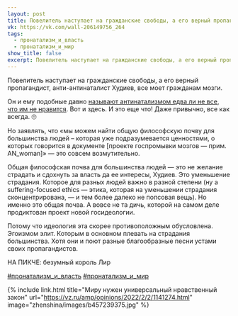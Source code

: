 ```yaml
---
layout: post
title: Повелитель наступает на гражданские свободы, а его верный пропагандист...
vk: https://vk.com/wall-206149756_264
tags:
  - пронатализм_и_власть
  - пронатализм_и_мир
show_title: false
excerpt: Повелитель наступает на гражданские свободы, а его верный пропагандист, анти-антинаталист Худиев, все моет гражданам мозги.
---
```

Повелитель наступает на гражданские свободы, а его верный пропагандист, анти-антинаталист Худиев, все моет гражданам мозги.

Он и ему подобные давно [называют антинатализмом едва ли не все, что им не нравится](../heytery/21.html). Вот и здесь. И это еще что! Даже привычно, все как всегда. 🙄

Но заявлять, что «мы можем найти общую философскую почву для большинства людей – которая уже подразумевается ценностями, о которых говорится в документе \[проекте госпромывки мозгов — прим. AN_woman\]» — это совсем возмутительно.

Общая философская почва для большинства людей — это не желание страдать и сдохнуть за власть да ее интересы, Худиев. Это уменьшение страдания. Которое для разных людей важно в разной степени (ну а suffering-focused ethics — этика, которая на уменьшении страдания сконцентрирована, — и тем более далеко не попсовая вещь). Но именно это общая почва. А вовсе не та дичь, которой на самом деле продиктован проект новой госидеологии.

Потому что идеология эта скорее противоположным обусловлена. Эгоизмом элит. Которым в основном плевать на страдания большинства. Хотя они и поют разные благообразные песни устами своих пропагандистов.

НА ПИКЧЕ: безумный король Лир

[#пронатализм_и_власть](poisk.html#пронатализм_и_власть)
[#пронатализм_и_мир](poisk.html#пронатализм_и_мир)

{% include link.html title="Миру нужен универсальный нравственный закон" url="https://vz.ru/amp/opinions/2022/2/2/1141274.html" image="zhenshina/images/b457239375.jpg" %}
